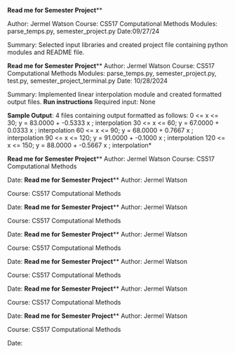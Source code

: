 ************Read me for Semester Project**************

Author: Jermel Watson
Course: CS517 Computational Methods
Modules: parse_temps.py, semester_project.py
Date:09/27/24

Summary: Selected input libraries and created project file containing python modules and README file.

************Read me for Semester Project**************
Author: Jermel Watson
Course: CS517 Computational Methods
Modules: parse_temps.py, semester_project.py, test.py, semester_project_terminal.py
Date: 10/28/2024

Summary: Implemented linear interpolation module and created formatted output files. 
**Run instructions**
Required input: None

**Sample Output**:
4 files containing output formatted as follows:
  0 <= x <= 	        30; y = 	   83.0000 + 			-0.5333 x ; interpolation
 30 <= x <= 	        60; y = 	   67.0000 + 			 0.0333 x ; interpolation
 60 <= x <= 	        90; y = 	   68.0000 + 			 0.7667 x ; interpolation
 90 <= x <= 	       120; y = 	   91.0000 + 			-0.1000 x ; interpolation
120 <= x <= 	       150; y = 	   88.0000 + 			-0.5667 x ; interpolation*

************Read me for Semester Project**************
Author: Jermel Watson
Course: CS517 Computational Methods

Date:
************Read me for Semester Project**************
Author: Jermel Watson

Course: CS517 Computational Methods

Date:
************Read me for Semester Project**************
Author: Jermel Watson

Course: CS517 Computational Methods

Date:
************Read me for Semester Project**************
Author: Jermel Watson

Course: CS517 Computational Methods

Date:
************Read me for Semester Project**************
Author: Jermel Watson

Course: CS517 Computational Methods

Date:
************Read me for Semester Project**************
Author: Jermel Watson

Course: CS517 Computational Methods

Date:
************Read me for Semester Project**************
Author: Jermel Watson

Course: CS517 Computational Methods

Date:

